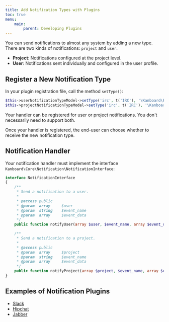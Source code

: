 ```yaml
---
title: Add Notification Types with Plugins
toc: true
menu:
    main:
        parent: Developing Plugins
---
```


You can send notifications to almost any system by adding a new type.
There are two kinds of notifications: `project` and `user`.

- **Project**: Notifications configured at the project level.
- **User**: Notifications sent individually and configured in the user profile.

Register a New Notification Type
--------------------------------

In your plugin registration file, call the method `setType()`:

```php
$this->userNotificationTypeModel->setType('irc', t('IRC'), '\Kanboard\Plugin\IRC\Notification\IrcHandler');
$this->projectNotificationTypeModel->setType('irc', t('IRC'), '\Kanboard\Plugin\IRC\Notification\IrcHandler');
```

Your handler can be registered for user or project notifications. You don't necessarily need to support both.

Once your handler is registered, the end-user can choose whether to receive the new notification type.

Notification Handler
--------------------

Your notification handler must implement the interface `Kanboard\Core\Notification\NotificationInterface`:

```php
interface NotificationInterface
{
    /**
     * Send a notification to a user.
     *
     * @access public
     * @param  array     $user
     * @param  string    $event_name
     * @param  array     $event_data
     */
    public function notifyUser(array $user, $event_name, array $event_data);

    /**
     * Send a notification to a project.
     *
     * @access public
     * @param  array     $project
     * @param  string    $event_name
     * @param  array     $event_data
     */
    public function notifyProject(array $project, $event_name, array $event_data);
}
```

Examples of Notification Plugins
--------------------------------

- [Slack](https://github.com/kanboard/plugin-slack)
- [Hipchat](https://github.com/kanboard/plugin-hipchat)
- [Jabber](https://github.com/kanboard/plugin-jabber)
